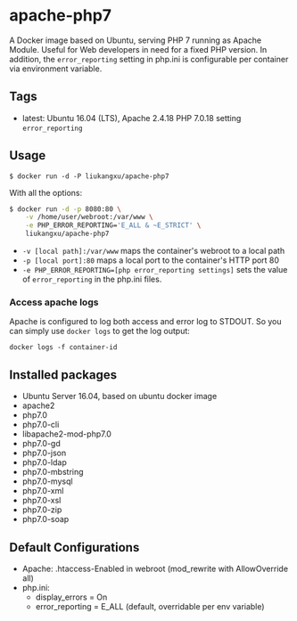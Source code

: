 apache-php7
===================================

A Docker image based on Ubuntu, serving PHP 7 running as Apache Module. Useful for Web developers in need for a fixed PHP version. In addition, the `error_reporting` setting in php.ini is configurable per container via environment variable.

Tags
-----

* latest: Ubuntu 16.04 (LTS), Apache 2.4.18 PHP 7.0.18 setting `error_reporting`

Usage
------

```
$ docker run -d -P liukangxu/apache-php7
```

With all the options:

```bash
$ docker run -d -p 8080:80 \
    -v /home/user/webroot:/var/www \
    -e PHP_ERROR_REPORTING='E_ALL & ~E_STRICT' \
    liukangxu/apache-php7
```

* `-v [local path]:/var/www` maps the container's webroot to a local path
* `-p [local port]:80` maps a local port to the container's HTTP port 80
* `-e PHP_ERROR_REPORTING=[php error_reporting settings]` sets the value of `error_reporting` in the php.ini files.

### Access apache logs

Apache is configured to log both access and error log to STDOUT. So you can simply use `docker logs` to get the log output:

`docker logs -f container-id`


Installed packages
-------------------
* Ubuntu Server 16.04, based on ubuntu docker image
* apache2
* php7.0
* php7.0-cli
* libapache2-mod-php7.0
* php7.0-gd
* php7.0-json
* php7.0-ldap
* php7.0-mbstring
* php7.0-mysql
* php7.0-xml
* php7.0-xsl
* php7.0-zip
* php7.0-soap

Default Configurations
----------------------

* Apache: .htaccess-Enabled in webroot (mod_rewrite with AllowOverride all)
* php.ini:
  * display_errors = On
  * error_reporting = E_ALL (default, overridable per env variable)

